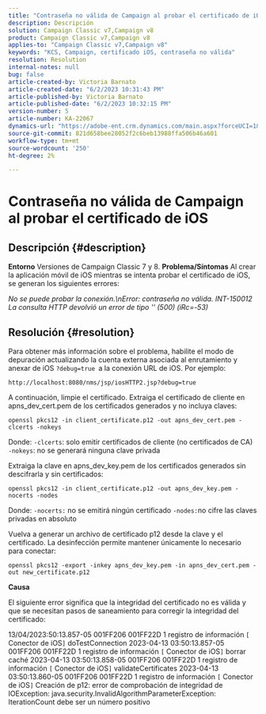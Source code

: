 ```yaml
---
title: "Contraseña no válida de Campaign al probar el certificado de iOS"
description: Descripción
solution: Campaign Classic v7,Campaign v8
product: Campaign Classic v7,Campaign v8
applies-to: "Campaign Classic v7,Campaign v8"
keywords: "KCS, Campaign, certificado iOS, contraseña no válida"
resolution: Resolution
internal-notes: null
bug: false
article-created-by: Victoria Barnato
article-created-date: "6/2/2023 10:31:43 PM"
article-published-by: Victoria Barnato
article-published-date: "6/2/2023 10:32:15 PM"
version-number: 5
article-number: KA-22067
dynamics-url: "https://adobe-ent.crm.dynamics.com/main.aspx?forceUCI=1&pagetype=entityrecord&etn=knowledgearticle&id=151d1b3a-9501-ee11-8f6e-6045bd006149"
source-git-commit: 821d658bee28052f2c6beb13988ffa506b46a601
workflow-type: tm+mt
source-wordcount: '250'
ht-degree: 2%

---
```


# Contraseña no válida de Campaign al probar el certificado de iOS

## Descripción {#description}

<b>Entorno</b>
Versiones de Campaign Classic 7 y 8.
<b>Problema/Síntomas</b>
Al crear la aplicación móvil de iOS mientras se intenta probar el certificado de iOS, se generan los siguientes errores:

*No se puede probar la conexión.\nError: contraseña no válida. INT-150012 La consulta HTTP devolvió un error de tipo &#39;&#39; (500) (iRc=-53)*


## Resolución {#resolution}


Para obtener más información sobre el problema, habilite el modo de depuración actualizando la cuenta externa asociada al enrutamiento y anexar de iOS `?debug=true `a la conexión URL de iOS. Por ejemplo:

`http://localhost:8080/nms/jsp/iosHTTP2.jsp?debug=true`

A continuación, limpie el certificado. Extraiga el certificado de cliente en apns_dev_cert.pem de los certificados generados y no incluya claves:

`openssl pkcs12 -in client_certificate.p12 -out apns_dev_cert.pem -clcerts -nokeys`

Donde:
`-clcerts`: solo emitir certificados de cliente (no certificados de CA)
`-nokeys`: no se generará ninguna clave privada

Extraiga la clave en apns_dev_key.pem de los certificados generados sin descifrarla y sin certificados:

`openssl pkcs12 -in client_certificate.p12 -out apns_dev_key.pem -nocerts -nodes`

Donde:
`-nocerts:` no se emitirá ningún certificado
`-nodes:`no cifre las claves privadas en absoluto

Vuelva a generar un archivo de certificado p12 desde la clave y el certificado. La desinfección permite mantener únicamente lo necesario para conectar: 

`openssl pkcs12 -export -inkey apns_dev_key.pem -in apns_dev_cert.pem -out new_certificate.p12`

<b>Causa</b>

El siguiente error significa que la integridad del certificado no es válida y que se necesitan pasos de saneamiento para corregir la integridad del certificado:

13/04/2023:50:13.857-05 001FF206 001FF22D 1 registro de información `[` Conector de iOS`]`  doTestConnection 2023-04-13 03:50:13.857-05 001FF206 001FF22D 1 registro de información `[` Conector de iOS`]`  borrar caché 2023-04-13 03:50:13.858-05 001FF206 001FF22D 1 registro de información `[` Conector de iOS`]`  validateCertificates 2023-04-13 03:50:13.860-05 001FF206 001FF22D 1 registro de información `[` Conector de iOS`]`  Creación de p12: error de comprobación de integridad de IOException: java.security.InvalidAlgorithmParameterException: IterationCount debe ser un número positivo
